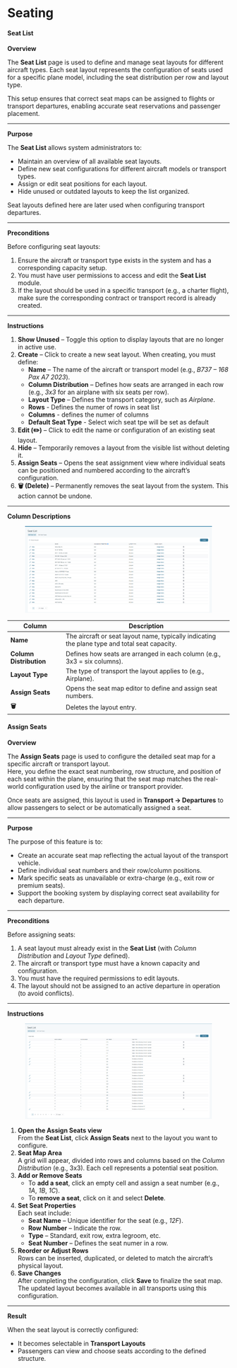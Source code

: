 # Seating

#### Seat List

**Overview**

The **Seat List** page is used to define and manage seat layouts for different aircraft types. Each seat layout represents the configuration of seats used for a specific plane model, including the seat distribution per row and layout type.

This setup ensures that correct seat maps can be assigned to flights or transport departures, enabling accurate seat reservations and passenger placement.

***

**Purpose**

The **Seat List** allows system administrators to:

* Maintain an overview of all available seat layouts.
* Define new seat configurations for different aircraft models or transport types.
* Assign or edit seat positions for each layout.
* Hide unused or outdated layouts to keep the list organized.

Seat layouts defined here are later used when configuring transport departures.

***

**Preconditions**

Before configuring seat layouts:

1. Ensure the aircraft or transport type exists in the system and has a corresponding capacity setup.
2. You must have user permissions to access and edit the **Seat List** module.
3. If the layout should be used in a specific transport (e.g., a charter flight), make sure the corresponding contract or transport record is already created.

***

**Instructions**

1. **Show Unused** – Toggle this option to display layouts that are no longer in active use.
2. **Create** – Click to create a new seat layout. When creating, you must define:
   * **Name** – The name of the aircraft or transport model (e.g., _B737 – 168 Pax A7 2023_).
   * **Column Distribution** – Defines how seats are arranged in each row (e.g., _3x3_ for an airplane with six seats per row).
   * **Layout Type** – Defines the transport category, such as _Airplane_.
   * **Rows** - Defines the numer of rows in seat list
   * **Columns** - defines the numer of columns
   * **Default Seat Type** - Select wich seat tpe will be set as default
3. **Edit (✏️)** – Click to edit the name or configuration of an existing seat layout.
4. **Hide** – Temporarily removes a layout from the visible list without deleting it.
5. **Assign Seats** – Opens the seat assignment view where individual seats can be positioned and numbered according to the aircraft’s configuration.
6. **🗑️ (Delete)** – Permanently removes the seat layout from the system. This action cannot be undone.

***

**Column Descriptions**

<figure><img src="../.gitbook/assets/image.png" alt=""><figcaption></figcaption></figure>

| **Column**              | **Description**                                                                                |
| ----------------------- | ---------------------------------------------------------------------------------------------- |
| **Name**                | The aircraft or seat layout name, typically indicating the plane type and total seat capacity. |
| **Column Distribution** | Defines how seats are arranged in each column (e.g., 3x3 = six columns).                       |
| **Layout Type**         | The type of transport the layout applies to (e.g., Airplane).                                  |
| **Assign Seats**        | Opens the seat map editor to define and assign seat numbers.                                   |
| **🗑️**                 | Deletes the layout entry.                                                                      |

#### Assign Seats

**Overview**

The **Assign Seats** page is used to configure the detailed seat map for a specific aircraft or transport layout.\
Here, you define the exact seat numbering, row structure, and position of each seat within the plane, ensuring that the seat map matches the real-world configuration used by the airline or transport provider.

Once seats are assigned, this layout is used in **Transport → Departures** to allow passengers to select or be automatically assigned a seat.

***

**Purpose**

The purpose of this feature is to:

* Create an accurate seat map reflecting the actual layout of the transport vehicle.
* Define individual seat numbers and their row/column positions.
* Mark specific seats as unavailable or extra-charge (e.g., exit row or premium seats).
* Support the booking system by displaying correct seat availability for each departure.

***

**Preconditions**

Before assigning seats:

1. A seat layout must already exist in the **Seat List** (with _Column Distribution_ and _Layout Type_ defined).
2. The aircraft or transport type must have a known capacity and configuration.
3. You must have the required permissions to edit layouts.
4. The layout should not be assigned to an active departure in operation (to avoid conflicts).

***

**Instructions**

<figure><img src="../.gitbook/assets/image (1).png" alt=""><figcaption></figcaption></figure>

1. **Open the Assign Seats view**\
   From the **Seat List**, click **Assign Seats** next to the layout you want to configure.
2. **Seat Map Area**\
   A grid will appear, divided into rows and columns based on the _Column Distribution_ (e.g., 3x3). Each cell represents a potential seat position.
3. **Add or Remove Seats**
   * To **add a seat**, click an empty cell and assign a seat number (e.g., _1A_, _1B_, _1C_).
   * To **remove a seat**, click on it and select **Delete**.
4. **Set Seat Properties**\
   Each seat include:
   * **Seat Name** – Unique identifier for the seat (e.g., _12F_).
   * **Row Number** – Indicate the row.
   * **Type** – Standard, exit row, extra legroom, etc.
   * **Seat Number** – Defines the seat numer in a row.
5. **Reorder or Adjust Rows**\
   Rows can be inserted, duplicated, or deleted to match the aircraft’s physical layout.
6. **Save Changes**\
   After completing the configuration, click **Save** to finalize the seat map.\
   The updated layout becomes available in all transports using this configuration.

***

**Result**

When the seat layout is correctly configured:

* It becomes selectable in **Transport Layouts**
* Passengers can view and choose seats according to the defined structure.
